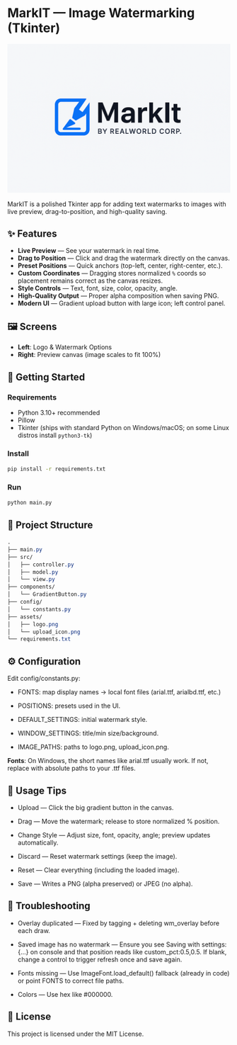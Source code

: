 # MarkIT — Image Watermarking (Tkinter)

![App Banner](./assets/banner.png)

MarkIT is a polished Tkinter app for adding text watermarks to images with live preview, drag-to-position, and high-quality saving.

## ✨ Features
- **Live Preview** — See your watermark in real time.
- **Drag to Position** — Click and drag the watermark directly on the canvas.
- **Preset Positions** — Quick anchors (top-left, center, right-center, etc.).
- **Custom Coordinates** — Dragging stores normalized `%` coords so placement remains correct as the canvas resizes.
- **Style Controls** — Text, font, size, color, opacity, angle.
- **High-Quality Output** — Proper alpha composition when saving PNG.
- **Modern UI** — Gradient upload button with large icon; left control panel.

## 🖼️ Screens
- **Left**: Logo & Watermark Options  
- **Right**: Preview canvas (image scales to fit 100%)

## 🚀 Getting Started

### Requirements
- Python 3.10+ recommended
- Pillow
- Tkinter (ships with standard Python on Windows/macOS; on some Linux distros install `python3-tk`)

### Install
```bash
pip install -r requirements.txt
```

### Run
```bash
python main.py
```

## 📁 Project Structure
```css
.
├── main.py
├── src/
│   ├── controller.py
│   ├── model.py
│   └── view.py
├── components/
│   └── GradientButton.py
├── config/
│   └── constants.py
├── assets/
│   ├── logo.png
│   └── upload_icon.png
└── requirements.txt
```

## ⚙️ Configuration
Edit config/constants.py:

- FONTS: map display names → local font files (arial.ttf, arialbd.ttf, etc.)

- POSITIONS: presets used in the UI.

- DEFAULT_SETTINGS: initial watermark style.

- WINDOW_SETTINGS: title/min size/background.

- IMAGE_PATHS: paths to logo.png, upload_icon.png.

**Fonts**: On Windows, the short names like arial.ttf usually work. If not, replace with absolute paths to your .ttf files.


## 🧭 Usage Tips
* Upload — Click the big gradient button in the canvas.

* Drag — Move the watermark; release to store normalized % position.

* Change Style — Adjust size, font, opacity, angle; preview updates automatically.

* Discard — Reset watermark settings (keep the image).

* Reset — Clear everything (including the loaded image).

* Save — Writes a PNG (alpha preserved) or JPEG (no alpha).


## 🧹 Troubleshooting
* Overlay duplicated — Fixed by tagging + deleting wm_overlay before each draw.

* Saved image has no watermark — Ensure you see Saving with settings: {...} on console and that position reads like custom_pct:0.5,0.5. If blank, change a control to trigger refresh once and save again.

* Fonts missing — Use ImageFont.load_default() fallback (already in code) or point FONTS to correct file paths.

* Colors — Use hex like #000000.


## 📝 License
This project is licensed under the MIT License.